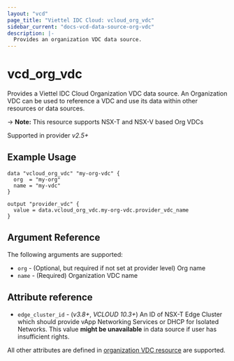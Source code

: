 ```yaml
---
layout: "vcd"
page_title: "Viettel IDC Cloud: vcloud_org_vdc"
sidebar_current: "docs-vcd-data-source-org-vdc"
description: |-
  Provides an organization VDC data source.
---
```


# vcd\_org\_vdc

Provides a Viettel IDC Cloud Organization VDC data source. An Organization VDC can be used to
reference a VDC and use its data within other resources or data sources.

-> **Note:** This resource supports NSX-T and NSX-V based Org VDCs

Supported in provider *v2.5+*

## Example Usage

```hcl
data "vcloud_org_vdc" "my-org-vdc" {
  org  = "my-org"
  name = "my-vdc"
}

output "provider_vdc" {
  value = data.vcloud_org_vdc.my-org-vdc.provider_vdc_name
}

```

## Argument Reference

The following arguments are supported:

* `org` - (Optional, but required if not set at provider level) Org name 
* `name` - (Required) Organization VDC name

## Attribute reference

* `edge_cluster_id` - (*v3.8+*, *VCLOUD 10.3+*) An ID of NSX-T Edge Cluster which should provide vApp
  Networking Services or DHCP for Isolated Networks. This value **might be unavailable** in data
  source if user has insufficient rights.

All other attributes are defined in [organization VDC
resource](/providers/terraform-viettelidc/vcloud/latest/docs/resources/org_vdc#attribute-reference) are supported.

